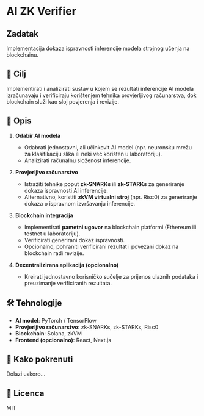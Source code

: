 # AI ZK Verifier

## Zadatak  
Implementacija dokaza ispravnosti inferencije modela strojnog učenja na blockchainu.  

## 🎯 Cilj  
Implementirati i analizirati sustav u kojem se rezultati inferencije AI modela izračunavaju i verificiraju korištenjem tehnika provjerljivog računarstva, dok blockchain služi kao sloj povjerenja i revizije.  

## 📖 Opis  

1. **Odabir AI modela**  
   - Odabrati jednostavni, ali učinkovit AI model (npr. neuronsku mrežu za klasifikaciju slika ili neki već korišten u laboratoriju).  
   - Analizirati računalnu složenost inferencije.  

2. **Provjerljivo računarstvo**  
   - Istražiti tehnike poput **zk-SNARKs** ili **zk-STARKs** za generiranje dokaza ispravnosti AI inferencije.  
   - Alternativno, koristiti **zkVM virtualni stroj** (npr. Risc0) za generiranje dokaza o ispravnom izvršavanju inferencije.  

3. **Blockchain integracija**  
   - Implementirati **pametni ugovor** na blockchain platformi (Ethereum ili testnet u laboratoriju).  
   - Verificirati generirani dokaz ispravnosti.  
   - Opcionalno, pohraniti verificirani rezultat i povezani dokaz na blockchain radi revizije.  

4. **Decentralizirana aplikacija (opcionalno)**  
   - Kreirati jednostavno korisničko sučelje za prijenos ulaznih podataka i preuzimanje verificiranih rezultata.  

## 🛠️ Tehnologije  
- **AI model**: PyTorch / TensorFlow  
- **Provjerljivo računarstvo**: zk-SNARKs, zk-STARKs, Risc0  
- **Blockchain**: Solana, zkVM  
- **Frontend (opcionalno)**: React, Next.js  

## 🚀 Kako pokrenuti  
Dolazi uskoro...  

## 📜 Licenca  
MIT  
